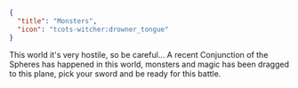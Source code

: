```json
{
  "title": "Monsters",
  "icon": "tcots-witcher:drowner_tongue"
}
```

This world it's very hostile, so be careful... A recent Conjunction of the Spheres has happened
in this world, monsters and magic has been dragged to this plane, pick your sword and be
ready for this battle.
